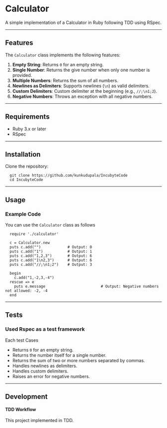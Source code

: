 # Calculator

A simple implementation of a Calculator in Ruby following TDD using RSpec.

---

## Features

The `Calculator` class implements the following features:

1. **Empty String**: Returns `0` for an empty string.
2. **Single Number**: Returns the give number when only one number is provided.
3. **Multiple Numbers**: Returns the sum of all numbers.
4. **Newlines as Delimiters**: Supports newlines (`\n`) as valid delimiters.
5. **Custom Delimiters**: Custom delimiter at the beginning (e.g., `//;\n1;2`).
6. **Negative Numbers**: Throws an exception with all negative numbers.

---

## Requirements

- Ruby 3.x or later
- RSpec

---

## Installation

Clone the repository:
```
  git clone https://github.com/kunkudupala/IncubyteCode
  cd IncubyteCode
```

---

## Usage
### Example Code

You can use the `Calculator` class as follows
```
  require './calculator'

  c = Calculator.new
  puts c.add("")            # Output: 0
  puts c.add("1")           # Output: 1
  puts c.add("1,2,3")       # Output: 6
  puts c.add("1\n2,3")      # Output: 6
  puts c.add("//;\n1;2")    # Output: 3

  begin
    c.add("1,-2,3,-4")
  rescue => e
    puts e.message                         # Output: Negative numbers not allowed: -2, -4
  end
```
---

## Tests
### Used Rspec as a test framework

Each test Cases 
- Returns `0` for an empty string.
- Returns the number itself for a single number.
- Returns the sum of two or more numbers separated by commas.
- Handles newlines as delimiters.
- Handles custom delimiters.
- Raises an error for negative numbers.

---

## Development
#### TDD Workflow
This project implemented in TDD.
